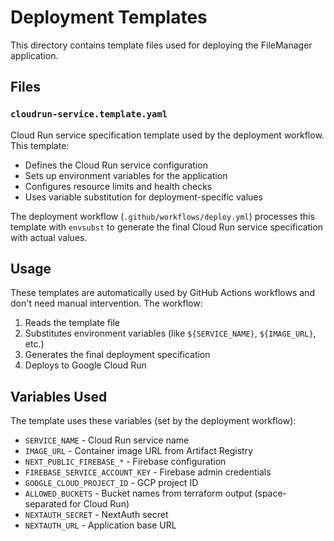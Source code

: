# Deployment Templates

This directory contains template files used for deploying the FileManager application.

## Files

### `cloudrun-service.template.yaml`
Cloud Run service specification template used by the deployment workflow. This template:

- Defines the Cloud Run service configuration
- Sets up environment variables for the application
- Configures resource limits and health checks
- Uses variable substitution for deployment-specific values

The deployment workflow (`.github/workflows/deploy.yml`) processes this template with `envsubst` to generate the final Cloud Run service specification with actual values.

## Usage

These templates are automatically used by GitHub Actions workflows and don't need manual intervention. The workflow:

1. Reads the template file
2. Substitutes environment variables (like `${SERVICE_NAME}`, `${IMAGE_URL}`, etc.)
3. Generates the final deployment specification
4. Deploys to Google Cloud Run

## Variables Used

The template uses these variables (set by the deployment workflow):
- `SERVICE_NAME` - Cloud Run service name
- `IMAGE_URL` - Container image URL from Artifact Registry
- `NEXT_PUBLIC_FIREBASE_*` - Firebase configuration
- `FIREBASE_SERVICE_ACCOUNT_KEY` - Firebase admin credentials
- `GOOGLE_CLOUD_PROJECT_ID` - GCP project ID
- `ALLOWED_BUCKETS` - Bucket names from terraform output (space-separated for Cloud Run)
- `NEXTAUTH_SECRET` - NextAuth secret
- `NEXTAUTH_URL` - Application base URL
